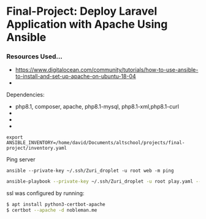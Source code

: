 # Final-Project: Deploy Laravel Application with Apache Using Ansible 

### Resources Used...
- https://www.digitalocean.com/community/tutorials/how-to-use-ansible-to-install-and-set-up-apache-on-ubuntu-18-04
- 

Dependencies:
- php8.1, composer, apache, php8.1-mysql, php8.1-xml,php8.1-curl
- 
- 
- 

```
export ANSIBLE_INVENTORY=/home/david/Documents/altschool/projects/final-project/inventory.yaml
```

Ping server
``` shell
ansible --private-key ~/.ssh/Zuri_droplet -u root web -m ping
```
``` sh
ansible-playbook --private-key ~/.ssh/Zuri_droplet -u root play.yaml --check
```

ssl was configured by running:
``` bash
$ apt install python3-certbot-apache
$ certbot --apache -d nobleman.me

```